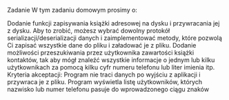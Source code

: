 Zadanie
W tym zadaniu domowym prosimy o:

Dodanie funkcji zapisywania książki adresowej na dysku i przywracania jej z dysku. Aby to zrobić, możesz wybrać dowolny protokół serializacji/deserializacji danych i zaimplementować metody, które pozwolą Ci zapisać wszystkie dane do pliku i załadować je z pliku.
Dodanie możliwości przeszukiwania przez użytkownika zawartości książki kontaktów, tak aby mógł znaleźć wszystkie informacje o jednym lub kilku użytkownikach za pomocą kilku cyfr numeru telefonu lub liter imienia itp.
Kryteria akceptacji:
Program nie traci danych po wyjściu z aplikacji i przywraca je z pliku.
Program wyświetla listę użytkowników, których nazwisko lub numer telefonu pasuje do wprowadzonego ciągu znaków
